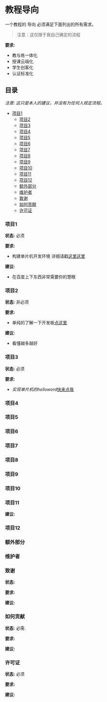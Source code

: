# 教程导向

一个教程的 导向 必须满足下面列出的所有需求。


> 注意：这仅限于我自己确定的流程

**要求:**
  - 教与练一体化
  - 授课云端化
  - 学生创客化
  - 认证标准化

## 目录

_注意: 这只是本人的建议，并没有为任何人规定流程。_

- [项目1](#项目1)
  - [项目2](#项目2)
  - [项目3](#项目3)
  - [项目4](#项目4)
  - [项目5](#项目5)
  - [项目6](#项目6)
  - [项目7](#项目7)
  - [项目8](#项目8)
  - [项目9](#项目9)
  - [项目10](#项目10)
  - [项目11](#项目11)
  - [项目12](#项目12)
  - [额外部分](#额外部分)
  - [维护者](#维护者)
  - [致谢](#致谢)
  - [如何贡献](#如何贡献)
  - [许可证](#许可证)


### 项目1
**状态:** 必须

**要求:**

- 构建单片机开发环境
详细请戳[这里这里](https://github.com/yujiecong/cc-c51-learning/tree/master/contents/project1)

**建议:**

- 在百度上下东西非常需要你的慧眼
### 项目2
**状态:** 非必须


**要求:**

- 单纯的了解一下开发板[点这里](https://github.com/yujiecong/cc-c51-learning/tree/master/contents/project2)

**建议:**

- 看懂越多越好

### 项目3
**状态:** 必须

**要求:**
- _实现单片机的helloword_[快来点我](https://github.com/yujiecong/cc-c51-learning/tree/master/contents/project3%20%E7%82%B9%E4%BA%AE%E4%B8%80%E4%B8%AALED)

### 项目4


### 项目5


### 项目6


### 项目7


### 项目8


### 项目9


### 项目10

###  项目11


**建议:**


### 项目12


### 额外部分


### 维护者


### 致谢
**状态:** 

**要求:**


**建议:**


### 如何贡献
**状态:** 必需.

**要求:**


**建议:**



### 许可证
**状态:** 必须

**要求:**

**建议:**



